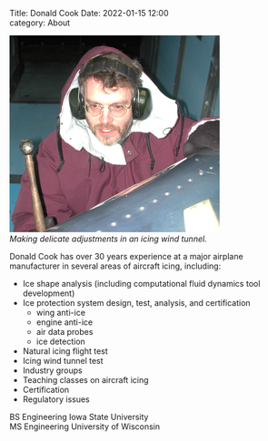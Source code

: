 Title: Donald Cook
Date: 2022-01-15 12:00  
category: About

![A bearded, rather handsome young man, wearing a cold-weather coat, gloves, and ear protection. He is holding a hammer, ready to strike a test airfoil.](images%2Fdelicate%20adjustments.png)  
_Making delicate adjustments in an icing wind tunnel._  

Donald Cook has over 30 years experience at a major airplane manufacturer in
several areas of aircraft icing, including:

* Ice shape analysis (including computational fluid dynamics tool development)
* Ice protection system design, test, analysis, and certification
    - wing anti-ice
    - engine anti-ice
    - air data probes
    - ice detection
* Natural icing flight test
* Icing wind tunnel test
* Industry groups
* Teaching classes on aircraft icing
* Certification
* Regulatory issues  

BS Engineering Iowa State University  
MS Engineering University of Wisconsin  
